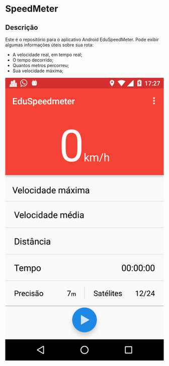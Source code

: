 SpeedMeter
==========

Descrição
---
Este é o repositório para o aplicativo Android EduSpeedMeter.
Pode exibir algumas informações úteis sobre sua rota:
* A velocidade real, em tempo real;
* O tempo decorrido;
* Quantos metros percorreu;
* Sua velocidade máxima;

![alt tag](https://github.com/marcoamv3000/EduSpeedMeter/blob/master/image1.png)
